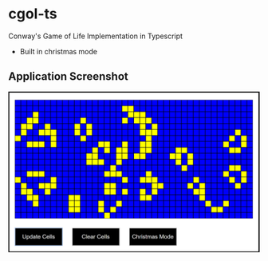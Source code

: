 # cgol-ts
Conway's Game of Life Implementation in Typescript

- Built in christmas mode

## Application Screenshot
![Screenshot of Application](cgol.jpg)
